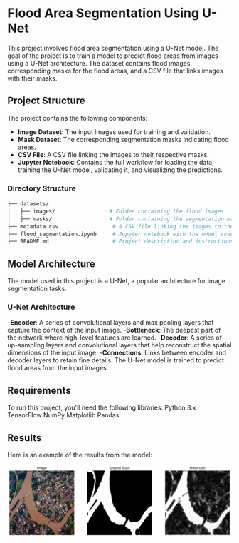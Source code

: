 # Flood Area Segmentation Using U-Net

This project involves flood area segmentation using a U-Net model. The goal of the project is to train a model to predict flood areas from images using a U-Net architecture. The dataset contains flood images, corresponding masks for the flood areas, and a CSV file that links images with their masks.

## Project Structure

The project contains the following components:

- **Image Dataset**: The input images used for training and validation.
- **Mask Dataset**: The corresponding segmentation masks indicating flood areas.
- **CSV File**: A CSV file linking the images to their respective masks.
- **Jupyter Notebook**: Contains the full workflow for loading the data, training the U-Net model, validating it, and visualizing the predictions.

### Directory Structure

```bash
├── datasets/
│   ├── images/                 # Folder containing the flood images
│   ├── masks/                  # Folder containing the segmentation masks
├── metadata.csv                 # A CSV file linking the images to their respective masks
├── flood_segmentation.ipynb     # Jupyter notebook with the model code
├── README.md                    # Project description and instructions
```
## Model Architecture
The model used in this project is a U-Net, a popular architecture for image segmentation tasks.
### U-Net Architecture
-**Encoder**: A series of convolutional layers and max pooling layers that capture the context of the input image.
-**Bottleneck**: The deepest part of the network where high-level features are learned.
-**Decoder**: A series of up-sampling layers and convolutional layers that help reconstruct the spatial dimensions of the input image.
-**Connections**: Links between encoder and decoder layers to retain fine details.
The U-Net model is trained to predict flood areas from the input images.

## Requirements
To run this project, you'll need the following libraries:
Python 3.x
TensorFlow
NumPy
Matplotlib
Pandas

## Results

Here is an example of the results from the model:

![Model Results](dataset/Predicted%20Mask%20BW.png)

